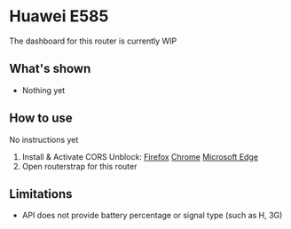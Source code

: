 # Huawei E585
The dashboard for this router is currently WIP

## What's shown
- Nothing yet

## How to use
No instructions yet
1. Install & Activate CORS Unblock: [Firefox](https://addons.mozilla.org/en-US/firefox/addon/cors-unblock/) [Chrome](https://chromewebstore.google.com/detail/cors-unblock/lfhmikememgdcahcdlaciloancbhjino) [Microsoft Edge](https://microsoftedge.microsoft.com/addons/detail/cors-unblock/hkjklmhkbkdhlgnnfbbcihcajofmjgbh)
2. Open routerstrap for this router

## Limitations
- API does not provide battery percentage or signal type (such as H, 3G)
